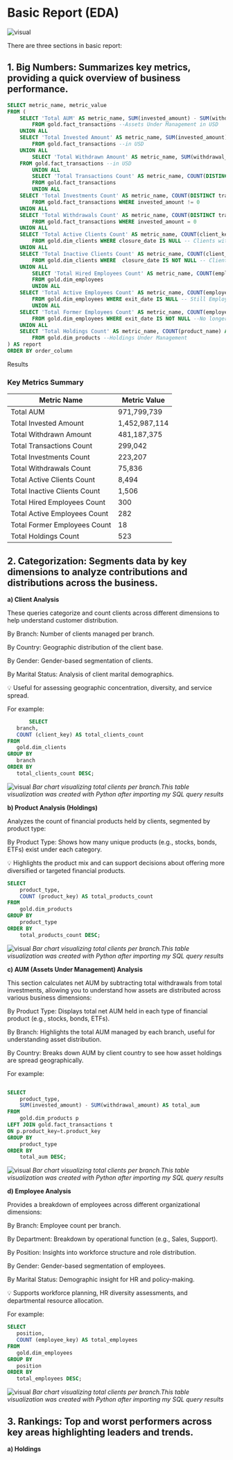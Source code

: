 # Basic Report (EDA)

![visual](/visual_documentation/png/basic_report.png)

There are three sections in basic report:

## **1. Big Numbers:** Summarizes key metrics, providing a quick overview of business performance.


```sql
SELECT metric_name, metric_value
FROM (
    SELECT 'Total AUM' AS metric_name, SUM(invested_amount) - SUM(withdrawal_amount) AS metric_value, 1 AS order_column
        FROM gold.fact_transactions --Assets Under Management in USD
    UNION ALL
    SELECT 'Total Invested Amount' AS metric_name, SUM(invested_amount) AS metric_value, 2 AS order_column
        FROM gold.fact_transactions --in USD
    UNION ALL
        SELECT 'Total Withdrawn Amount' AS metric_name, SUM(withdrawal_amount) AS metric_value, 3 AS order_column
    FROM gold.fact_transactions --in USD
        UNION ALL
        SELECT 'Total Transactions Count' AS metric_name, COUNT(DISTINCT transaction_id) AS metric_value, 4 AS order_column
        FROM gold.fact_transactions
        UNION ALL
    SELECT 'Total Investments Count' AS metric_name, COUNT(DISTINCT transaction_id) AS metric_value, 5 AS order_column
        FROM gold.fact_transactions WHERE invested_amount != 0 
    UNION ALL
    SELECT 'Total Withdrawals Count' AS metric_name, COUNT(DISTINCT transaction_id) AS metric_value, 6 AS order_column
        FROM gold.fact_transactions WHERE invested_amount = 0 
    UNION ALL
    SELECT 'Total Active Clients Count' AS metric_name, COUNT(client_key) AS metric_value, 10 AS order_column
        FROM gold.dim_clients WHERE closure_date IS NULL -- Clients with Active Portfolios
    UNION ALL
    SELECT 'Total Inactive Clients Count' AS metric_name, COUNT(client_key) AS metric_value, 11 AS order_column
        FROM gold.dim_clients WHERE  closure_date IS NOT NULL -- Clients with Inactive Portfolios
    UNION ALL
        SELECT 'Total Hired Employees Count' AS metric_name, COUNT(employee_key) AS metric_value, 12 AS order_column
        FROM gold.dim_employees
        UNION ALL
    SELECT 'Total Active Employees Count' AS metric_name, COUNT(employee_key) AS metric_value, 13 AS order_column
        FROM gold.dim_employees WHERE exit_date IS NULL -- Still Employed
        UNION ALL
    SELECT 'Total Former Employees Count' AS metric_name, COUNT(employee_key) AS metric_value, 14 AS order_column
        FROM gold.dim_employees WHERE exit_date IS NOT NULL --No longer Employed
    UNION ALL
    SELECT 'Total Holdings Count' AS metric_name, COUNT(product_name) AS metric_value, 15 AS order_column
        FROM gold.dim_products --Holdings Under Management
) AS report
ORDER BY order_column
```

Results

### Key Metrics Summary

| Metric Name                     | Metric Value     |
|--------------------------------|------------------|
| Total AUM                      | 971,799,739      |
| Total Invested Amount          | 1,452,987,114    |
| Total Withdrawn Amount         | 481,187,375      |
| Total Transactions Count       | 299,042          |
| Total Investments Count        | 223,207          |
| Total Withdrawals Count        | 75,836           |
| Total Active Clients Count     | 8,494            |
| Total Inactive Clients Count   | 1,506            |
| Total Hired Employees Count    | 300              |
| Total Active Employees Count   | 282              |
| Total Former Employees Count   | 18               |
| Total Holdings Count           | 523              |

## **2. Categorization:** Segments data by key dimensions to analyze contributions and distributions across the business.

**a) Client Analysis**

These queries categorize and count clients across different dimensions to help understand customer distribution.

By Branch: Number of clients managed per branch.

By Country: Geographic distribution of the client base.

By Gender: Gender-based segmentation of clients.

By Marital Status: Analysis of client marital demographics.

💡 Useful for assessing geographic concentration, diversity, and service spread.

For example:
 ```sql
        SELECT
    branch,
    COUNT (client_key) AS total_clients_count
FROM
    gold.dim_clients
GROUP BY
    branch
ORDER BY
    total_clients_count DESC;
```
![visual](/visual_documentation/charts/total_clients_per_branch.png)
*Bar chart visualizing total clients per branch.This table visualization was created with Python after importing my SQL query results*

**b) Product Analysis (Holdings)**

Analyzes the count of financial products held by clients, segmented by product type:

By Product Type: Shows how many unique products (e.g., stocks, bonds, ETFs) exist under each category.

💡 Highlights the product mix and can support decisions about offering more diversified or targeted financial products.

```sql
SELECT
    product_type,
    COUNT (product_key) AS total_products_count
FROM
    gold.dim_products
GROUP BY
    product_type
ORDER BY
    total_products_count DESC;
```
![visual](/visual_documentation\charts\product_count_by_type.png)
*Bar chart visualizing total clients per branch.This table visualization was created with Python after importing my SQL query results*

**c) AUM (Assets Under Management) Analysis**

This section calculates net AUM by subtracting total withdrawals from total investments, allowing you to understand how assets are distributed across various business dimensions:

By Product Type: Displays total net AUM held in each type of financial product (e.g., stocks, bonds, ETFs).

By Branch: Highlights the total AUM managed by each branch, useful for understanding asset distribution.

By Country: Breaks down AUM by client country to see how asset holdings are spread geographically.

For example:
```sql

SELECT
    product_type,
    SUM(invested_amount) - SUM(withdrawal_amount) AS total_aum
FROM
    gold.dim_products p
LEFT JOIN gold.fact_transactions t
ON p.product_key=t.product_key
GROUP BY
    product_type
ORDER BY
    total_aum DESC;
```
![visual](/visual_documentation\charts\aum_by_product_type.png)
*Bar chart visualizing total clients per branch.This table visualization was created with Python after importing my SQL query results*

**d) Employee Analysis**

Provides a breakdown of employees across different organizational dimensions:

By Branch: Employee count per branch.

By Department: Breakdown by operational function (e.g., Sales, Support).

By Position: Insights into workforce structure and role distribution.

By Gender: Gender-based segmentation of employees.

By Marital Status: Demographic insight for HR and policy-making.

💡 Supports workforce planning, HR diversity assessments, and departmental resource allocation.

For example:
 ```sql
SELECT
	position,
	COUNT (employee_key) AS total_employees
FROM
	gold.dim_employees
GROUP BY
	position
ORDER BY
	total_employees DESC;
```
![visual](/visual_documentation\charts\employee_positions.png)
*Bar chart visualizing total clients per branch.This table visualization was created with Python after importing my SQL query results*


## **3. Rankings:** Top and worst performers across key areas highlighting leaders and trends.

**a) Holdings**